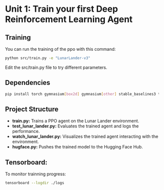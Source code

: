 # Unit 1: Train your first Deep Reinforcement Learning Agent

## Training

You can run the training of the ppo with this command:

```bash
python src/train.py -e "LunarLander-v3"
```

Edit the src/train.py file to try different parameters. 

## Dependencies

```bash
pip install torch gymnasium[box2d] gymnasium[other] stable_baselines3 tensorboard huggingface-hub huggingface-sb3
```

## Project Structure

* **train.py:** Trains a PPO agent on the Lunar Lander environment.
* **test_lunar_lander.py:** Evaluates the trained agent and logs the performance.
* **watch_lunar_lander.py:** Visualizes the trained agent interacting with the environment.
* **hugface.py:** Pushes the trained model to the Hugging Face Hub.

## Tensorboard:

To monitor trainning progress:

```bash
tensorboard --logdir ./logs
```
